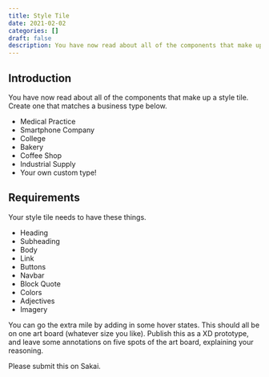 ```yaml
---
title: Style Tile
date: 2021-02-02
categories: []
draft: false
description: You have now read about all of the components that make up a style tile. Create one using the archetype assigned to you in class.
---
```


## Introduction

You have now read about all of the components that make up a style tile. Create one that matches a business type below.

- Medical Practice
- Smartphone Company
- College
- Bakery
- Coffee Shop
- Industrial Supply
- Your own custom type!

## Requirements

Your style tile needs to have these things.

- Heading
- Subheading
- Body
- Link
- Buttons
- Navbar
- Block Quote
- Colors
- Adjectives
- Imagery

You can go the extra mile by adding in some hover states. This should all be on one art board (whatever size you like). Publish this as a XD prototype, and leave some annotations on five spots of the art board, explaining your reasoning.

Please submit this on Sakai.
